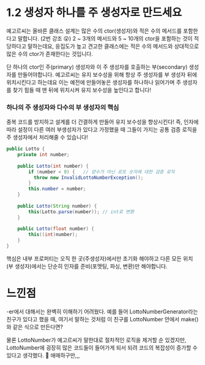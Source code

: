 # 1.2 생성자 하나를 주 생성자로 만드세요

예고르씨는 올바른 클래스 설계는 많은 수의 ctor(생성자)와 적은 수의 메서드를 포함한다고 말합니다. (2번 강조 😲)
2 ~ 3개의 메서드와 5 ~ 10개의 ctor을 포함하는 것이 적당하다고 말하는데요, 
응집도가 높고 견고한 클래스에는 적은 수의 메서드와 상대적으로 많은 수의 ctor가 존재한다는 것입니다.

단 하나의 ctor인 주(primary) 생성자와 이 주 생성자를 호출하는 부(secondary) 생성자를 만들어야합니다.
예고르씨는 유지 보수성을 위해 항상 주 생성자를 부 생성자 뒤에 위치시킨다고 하는데요
이는 예전에 만들어놓은 생성자를 하나하나 읽어가며 주 생성자를 찾기 힘들 때 맨 뒤에 위치시켜 유지 보수성을 높인다고 합니다!

### 하나의 주 생성자와 다수의 부 생성자의 핵심
중복 코드를 방지하고 설계를 더 간결하게 만들어 유지 보수성을 향상시킨다!
즉, 인자에 따라 설정이 다른 여러 부생성자가 있다고 가정했을 때 그들이 가지는 공통 검증 로직을 주 생성자에서 처리해줄 수 있습니다!

```java
public Lotto {
	private int number;
    
    public Lotto(int number) {
    	if (number < 0) { 	// 양수가 아닌 로또 숫자에 대한 검증 로직
          throw new InvalidLottoNumberException();
        }
    	this.number = number;
    }
    
    public Lotto(String number) {
    	this(Lotto.parse(number)); // int로 변환
    }
 	
    public Lotto(float number) {
    	this((int)number);
    }
}
```

핵심은 내부 프로퍼티는 오직 한 곳(주생성자)에서만 초기화 해야하고 다른 모든 위치(부 생성자)에서는 단순히 인자를 준비(포맷팅, 파싱, 변환)만 해야합니다.

# 느낀점

-er에서 대해서는 완벽히 이해하기 어려웠다.
예를 들어 LottoNumberGenerator라는 친구가 있다고 했을 때,
여기서 말하는 것처럼 이 친구를 LottoNumber 안에서 make()와 같은 식으로 만든다면?

물론 LottoNumber가 예고르씨가 말한대로 절차적인 로직을 제거할 순 있겠지만, 
LottoNumber에 굉장히 많은 코드들이 들어가게 되서 되려 코드의 복잡성이 증가할 수 있다고 생각했다. 🤔
애매하구만,,,